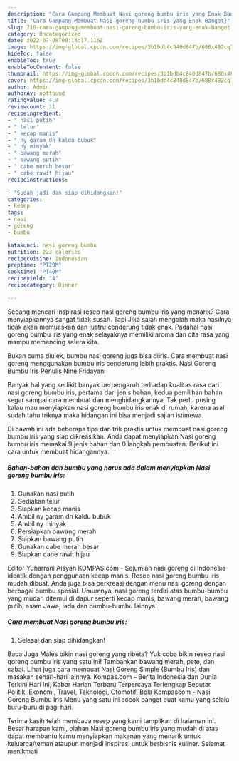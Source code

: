 ```yaml
---
description: "Cara Gampang Membuat Nasi goreng bumbu iris yang Enak Banget}"
title: "Cara Gampang Membuat Nasi goreng bumbu iris yang Enak Banget}"
slug: 710-cara-gampang-membuat-nasi-goreng-bumbu-iris-yang-enak-banget
category: Uncategorized
date: 2022-07-08T00:14:17.116Z
image: https://img-global.cpcdn.com/recipes/3b1bdb4c840d847b/680x482cq70/nasi-goreng-bumbu-iris-foto-resep-utama.jpg
hideToc: false
enableToc: true
enableTocContent: false
thumbnail: https://img-global.cpcdn.com/recipes/3b1bdb4c840d847b/680x482cq70/nasi-goreng-bumbu-iris-foto-resep-utama.jpg
cover: https://img-global.cpcdn.com/recipes/3b1bdb4c840d847b/680x482cq70/nasi-goreng-bumbu-iris-foto-resep-utama.jpg
author: Admin
authorAv: notfound
ratingvalue: 4.9
reviewcount: 11
recipeingredient:
- " nasi putih"
- " telur"
- " kecap manis"
- " ny garam dn kaldu bubuk"
- " ny minyak"
- " bawang merah"
- " bawang putih"
- " cabe merah besar"
- " cabe rawit hijau"
recipeinstructions:

- "Sudah jadi dan siap dihidangkan!"
categories:
- Resep
tags:
- nasi
- goreng
- bumbu

katakunci: nasi goreng bumbu 
nutrition: 223 calories
recipecuisine: Indonesian
preptime: "PT20M"
cooktime: "PT40M"
recipeyield: "4"
recipecategory: Dinner

---
```



Sedang mencari inspirasi resep nasi goreng bumbu iris yang menarik? Cara menyiapkannya sangat tidak susah. Tapi Jika salah mengolah maka hasilnya tidak akan memuaskan dan justru cenderung tidak enak. Padahal nasi goreng bumbu iris yang enak selayaknya memiliki aroma dan cita rasa yang mampu memancing selera kita.


Bukan cuma diulek, bumbu nasi goreng juga bisa diiris. Cara membuat nasi goreng menggunakan bumbu iris cenderung lebih praktis. Nasi Goreng Bumbu Iris Penulis Nine Fridayani

Banyak hal yang sedikit banyak berpengaruh terhadap kualitas rasa dari nasi goreng bumbu iris, pertama dari jenis bahan, kedua pemilihan bahan segar sampai cara membuat dan menghidangkannya. Tak perlu pusing kalau mau menyiapkan nasi goreng bumbu iris enak di rumah, karena asal sudah tahu triknya maka hidangan ini bisa menjadi sajian istimewa.


Di bawah ini ada beberapa tips dan trik praktis untuk membuat nasi goreng bumbu iris yang siap dikreasikan. Anda dapat menyiapkan Nasi goreng bumbu iris memakai 9 jenis bahan dan 0 langkah pembuatan. Berikut ini cara untuk membuat hidangannya.

<!--inarticleads1-->

##### Bahan-bahan dan bumbu yang harus ada dalam menyiapkan Nasi goreng bumbu iris:

1. Gunakan  nasi putih
1. Sediakan  telur
1. Siapkan  kecap manis
1. Ambil  ny garam dn kaldu bubuk
1. Ambil  ny minyak
1. Persiapkan  bawang merah
1. Siapkan  bawang putih
1. Gunakan  cabe merah besar
1. Siapkan  cabe rawit hijau


Editor Yuharrani Aisyah KOMPAS.com - Sejumlah nasi goreng di Indonesia identik dengan penggunaan kecap manis. Resep nasi goreng bumbu iris mudah dibuat. Anda juga bisa berkreasi dengan menu nasi goreng dengan berbagai bumbu spesial. Umumnya, nasi goreng terdiri atas bumbu-bumbu yang mudah ditemui di dapur seperti kecap manis, bawang merah, bawang putih, asam Jawa, lada dan bumbu-bumbu lainnya. 

<!--inarticleads2-->

##### Cara membuat Nasi goreng bumbu iris:


1. Selesai dan siap dihidangkan!

Baca Juga Males bikin nasi goreng yang ribeta? Yuk coba bikin resep nasi goreng bumbu iris yang satu ini! Tambahkan bawang merah, pete, dan cabai. Lihat juga cara membuat Nasi Goreng Simple (Bumbu Iris) dan masakan sehari-hari lainnya. Kompas.com - Berita Indonesia dan Dunia Terkini Hari Ini, Kabar Harian Terbaru Terpercaya Terlengkap Seputar Politik, Ekonomi, Travel, Teknologi, Otomotif, Bola Kompascom - Nasi Goreng Bumbu Iris Menu yang satu ini cocok banget buat kamu yang selalu buru-buru di pagi hari. 

Terima kasih telah membaca resep yang kami tampilkan di halaman ini. Besar harapan kami, olahan Nasi goreng bumbu iris yang mudah di atas dapat membantu kamu menyiapkan makanan yang menarik untuk keluarga/teman ataupun menjadi inspirasi untuk berbisnis kuliner. Selamat menikmati
